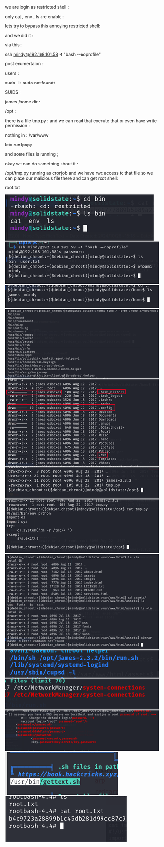 we are login as restricted shell :



only cat , env , ls are enable :

lets try to bypass this annoying restricted shell:


and we did it :

via this :

ssh mindy@192.168.101.58 -t "bash --noprofile"







post enumertaion :

users :


sudo -l : sudo not foundt


SUIDS :




james /home dir :





/opt :





there is a file tmp.py : and we can read that execute that or even have write permission :




nothing in : /var/www



lets run lpspy


and some files is running ;



okay we can do something about it :









/opt/tmp.py running as cronjob and we have rwx access to that file  so we can place our malicious file there
and can get root shell:

 



root.txt


![unnamed_77a387d9728d42878aa2cc9138529ef1](unnamed_77a387d9728d42878aa2cc9138529ef1.png)
![unnamed_5fdbe96430f349a3839617e286ef2efb](unnamed_5fdbe96430f349a3839617e286ef2efb.png)
![unnamed_2ae2b99e15d24c259e299938cf26aa3a](unnamed_2ae2b99e15d24c259e299938cf26aa3a.png)
![unnamed_72c271e13d864d8d8a9e6b97f17b6024](unnamed_72c271e13d864d8d8a9e6b97f17b6024.png)
![unnamed_95fe34b0fbfb4ae1bc739bca6cd42947](unnamed_95fe34b0fbfb4ae1bc739bca6cd42947.png)
![unnamed_4efc2ca34713498998adc916b5aff9c2](unnamed_4efc2ca34713498998adc916b5aff9c2.png)
![unnamed_b776d47f176141079aa968418e0c896f](unnamed_b776d47f176141079aa968418e0c896f.png)
![unnamed_4020dba3c2ae419588f4d872d48974e1](unnamed_4020dba3c2ae419588f4d872d48974e1.png)
![unnamed_dc352d2560cb48cba6ae4e993212d639](unnamed_dc352d2560cb48cba6ae4e993212d639.png)
![unnamed_130a31517e7944808cb1469f868a15a4](unnamed_130a31517e7944808cb1469f868a15a4.png)
![unnamed_e911f6fe7c554c0ab9d675847d4d65e4](unnamed_e911f6fe7c554c0ab9d675847d4d65e4.png)
![unnamed_3e61a146bb284814adade04b83b35cc8](unnamed_3e61a146bb284814adade04b83b35cc8.png)
![unnamed_087becb0193a43d082ff79aba3fe86ed](unnamed_087becb0193a43d082ff79aba3fe86ed.png)
